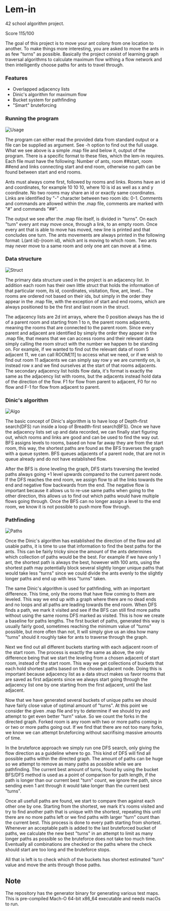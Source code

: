 # Lem-in
42 school algorithm project.

Score 115/100


The goal of this project is to move your ant colony from one location to another. To make things more interesting, you are asked to move the ants in as few "turns" as possible. Basically the project consist of learning graph traversal algorithms to calculate maximum flow withing a flow network and then intelligently choose paths for ants to travel through.

### Features
- Overlapped adjacency lists
- Dinic's algorithm for maximum flow
- Bucket system for pathfinding
- "Smart" bruteforcing

### Running the program

![Usage](/images/map.jpg)

The program can either read the provided data from standard output or a file can be supplied as argument. See -h option to find out the full usage. What we see above is a simple .map file and below it, output of the program. There is a specific format to these files, which the lem-in requires. Each file must have the following: Number of ants, room ##start, room ##end and links connecting start and end room, otherwise no path can be found between start and end rooms. 

Ants must always come first, followed by rooms and links. Rooms have an id and coordinates, for example 10 10 10, where 10 is id as well as x and y coordinate. No two rooms may share an id or exactly same coordinates. Links are identified by "-" character between two room ids: 0-1. Comments and commands are allowed within the .map file, comments are marked with "#" and commands "##".

The output we see after the .map file itself, is divided in "turns". On each "turn" every ant may move once, through a link, to an empty room. Once every ant that is able to move has moved, new line is printed and that concludes one turn. The ants movements are always printed in the following format: L(ant id)-(room id), which ant is moving to which room. Two ants may never move to a same room and only one ant can move at a time.


### Data structure

![Struct](/images/struct.jpg)

The primary data structure used in the project is an adjacency list. In addition each room has their own little struct that holds the information of that particular room, its id, coordinates, visitation, flow, ant, level... The rooms are ordered not based on their ids, but simply in the order they appear in the .map file, with the exception of start and end rooms, which are always positioned to be the first and last room in the struct. 

The adjacency lists are 2d int arrays, where the 0 position always has the id of a parent room and starting from 1 to n, the parent rooms adjacents, meaning the rooms that are connected to the parent room. Since every parent and adjacent are identified by simply the order they appear in the .map file, that means that we can access rooms and their relevant data simply calling the room struct with the number we happen to be standing on. For example, if we wanted to find out the relevant data of room 5 adjacent 11, we can call ROOM[11] to access what we need, or if we wish to find out room 11 adjacents we can simply say row y we are currently on, is instead row x and we find ourselves at the start of that rooms adjacents. The secondary adjacency list holds flow data, it's format is exactly the same as the adjacency list with rooms, but the adjacents instead hold data of the direction of the flow. F1 for flow from parent to adjacent,  F0 for no flow and F-1 for flow from adjacent to parent.

### Dinic's algorithm

![Algo](/images/algo.jpg)

The basic concept of Dinic's algorithm is to have loop of Depth-first search(DFS) run inside a loop of Breadth-first search(BFS). Once we have the adjacency lists set up and data recorded, we can finally start figuring out, which rooms and links are good and can be used to find the way out. BFS assigns levels to rooms, based on how far away they are from the start room, this way, the shortest paths are found as the BFS traverses the graph with a queue system. BFS queues adjacents of a parent node, that are not in queue already and do not have established flow. 

After the BFS is done leveling the graph, DFS starts traversing the leveled paths always going +1 level upwards compared to the current parent node. If the DFS reaches the end room, we assign flow to all the links towards the end and negative flow backwards from the end. The negative flow is important because it allows us to re-use same paths when going to the other direction, this allows us to find out which paths would have multiple flows going through. Once the BFS can no longer assign a level to the end room, we know it is not possible to push more flow through.

### Pathfinding

![Paths](/images/paths.jpg)

Once the Dinic's algorithm has established the direction of the flow and all usable paths, it is time to use that information to find the best paths for the ants. This can be fairly tricky since the amount of the ants determines which collection of paths would be the best. For example if we have only 1 ant, the shortest path is always the best, however with 100 ants, using the shortest path may potentially block several slightly longer unique paths that would take less "turns" since we could divide the ants evenly to the slightly longer paths and end up with less "turns" taken.

The same Dinic's algorithm is used for pathfinding, with an important difference. This time, only the rooms that have flow coming to them are leveled. This way we end up with a graph where there are no dead ends and no loops and all paths are leading towards the end room. When DFS finds a path, we mark it visited and see if the BFS can still find more paths without using the same rooms DFS marked as visited. This is how we create a baseline for paths lengths. The first bucket of paths, generated this way is usually fairly good, sometimes reaching the minimum value of "turns" possible, but more often than not, It will simply give us an idea how many "turns" should it roughly take for ants to traverse through the graph.

Next we find out all different buckets starting with each adjacent room of the start room. The process is exactly the same as above, the only difference being that we start the leveling from a chosen adjacent of start room, instead of the start room. This way we get collections of buckets that each hold shortest paths based on the chosen adjacent node. Doing this is important because adjacency list as a data struct makes us favor rooms that are saved as first adjacents since we always start going through the adjacency list one by one starting from the first adjacent, until the last adjacent.

Now that we have generated several buckets of unique paths we should have fairly close value of optimal amount of "turns". At this point we consider the given .map file and try to determine if we should try and attempt to get even better "turn" value. So we count the forks in the directed graph. Forked room is any room with two or more paths coming in or two or more paths going out. If we find that there are not too many forks, we know we can attempt bruteforcing without sacrifising massive amounts of time. 

In the bruteforce approach we simply run one DFS search, only giving the flow direction as a guideline where to go. This kind of DFS will find all possible paths within the directed graph. The amount of paths can be huge so we attempt to remove as many paths as possible while we are pathfinding. The current best amount of turns, found by using the bucket BFS/DFS method is used as a point of comparison for path length, if the path is longer than our current best "turn" count, we ignore the path, since sending even 1 ant through it would take longer than the current best "turns".

Once all usefull paths are found, we start to compare then against each other one by one. Starting from the shortest, we mark it's rooms visited and try to find another path that is unique with the shortest, repeating this until there are no more paths left or we find paths with larger "turn" count than the current best. This process is done to every path starting from shortest. Whenever an acceptable path is added to the last bruteforced bucket of paths, we calculate the new best "turns" in an attempt to limit as many longer paths as possible so the bruteforce does not take too much time. Eventually all combinations are checked or the paths where the check should start are too long and the bruteforce stops.

All that is left is to check which of the buckets has shortest estimated "turn" value and move the ants through those paths.

## Note

The repository has the generator binary for generating various test maps. This is pre-compiled Mach-O 64-bit x86_64 executable and needs macOs to run.
